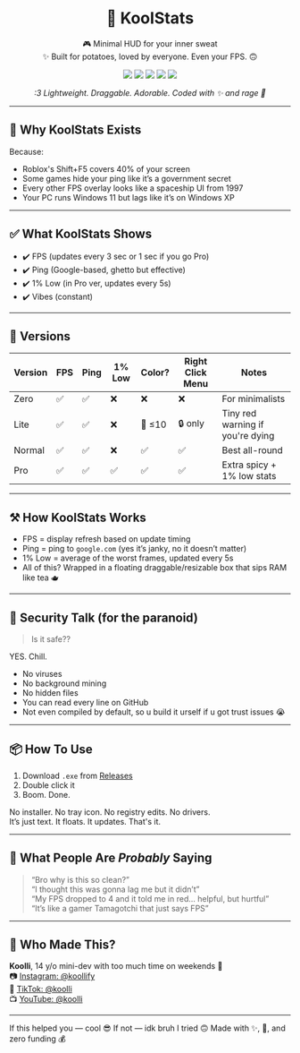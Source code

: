 <h1 align="center">🧊 KoolStats</h1>

<p align="center">
  🎮 Minimal HUD for your inner sweat<br>
  ✨ Built for potatoes, loved by everyone. Even your FPS. 🙃
</p>

<p align="center">
  <img src="https://img.shields.io/badge/FPS-📈%20Real%20Time-blue?style=flat-square" />
  <img src="https://img.shields.io/badge/Ping-🌐%20Google%20Based-green?style=flat-square" />
  <img src="https://img.shields.io/badge/RAM-🥔%20Ultra%20Lite-lightgrey?style=flat-square" />
  <img src="https://img.shields.io/badge/Overlay-✨%20No%20Bloat-yellow?style=flat-square" />
  <img src="https://img.shields.io/badge/Vibes-🎀%20Certified-pink?style=flat-square" />
</p>

<p align="center"><em>:3 Lightweight. Draggable. Adorable. Coded with ✨ and rage 😤</em></p>


---

## 🧠 Why KoolStats Exists

Because:
- Roblox's Shift+F5 covers 40% of your screen
- Some games hide your ping like it’s a government secret
- Every other FPS overlay looks like a spaceship UI from 1997
- Your PC runs Windows 11 but lags like it’s on Windows XP

---

## ✅ What KoolStats Shows

- ✔️ FPS (updates every 3 sec or 1 sec if you go Pro)
- ✔️ Ping (Google-based, ghetto but effective)
- ✔️ 1% Low (in Pro ver, updates every 5s)
- ✔️ Vibes (constant)

---

## 🧃 Versions

| Version | FPS | Ping | 1% Low | Color? | Right Click Menu | Notes |
|--------|-----|------|--------|--------|------------------|-------|
| Zero   | ✅   | ✅    | ❌      | ❌      | ❌                | For minimalists |
| Lite   | ✅   | ✅    | ❌      | 🔴 ≤10  | 🔒 only           | Tiny red warning if you're dying |
| Normal | ✅   | ✅    | ❌      | ✅      | ✅                | Best all-round |
| Pro    | ✅   | ✅    | ✅      | ✅      | ✅                | Extra spicy + 1% low stats |

---

## ⚒️ How KoolStats Works

- FPS = display refresh based on update timing
- Ping = ping to `google.com` (yes it’s janky, no it doesn’t matter)
- 1% Low = average of the worst frames, updated every 5s
- All of this? Wrapped in a floating draggable/resizable box that sips RAM like tea 🫖

---

## 🔐 Security Talk (for the paranoid)

> Is it safe??

YES. Chill.  
- No viruses  
- No background mining  
- No hidden files  
- You can read every line on GitHub  
- Not even compiled by default, so u build it urself if u got trust issues 😭

---

## 📦 How To Use

1. Download `.exe` from [Releases](#)
2. Double click it
3. Boom. Done.  

No installer. No tray icon. No registry edits. No drivers.  
It’s just text. It floats. It updates. That's it.

---

## 🐸 What People Are *Probably* Saying

> “Bro why is this so clean?”  
> “I thought this was gonna lag me but it didn’t”  
> “My FPS dropped to 4 and it told me in red... helpful, but hurtful”  
> “It’s like a gamer Tamagotchi that just says FPS”

---

## 🧃 Who Made This?

**Koolli**, 14 y/o mini-dev with too much time on weekends 💅  
📷 [Instagram: @koollify](https://instagram.com/koollify)  
🎵 [TikTok: @koolli](https://tiktok.com/@koolli)  
📺 [YouTube: @koolli](https://youtube.com/@koolli)

---

<p align=\"center\">
  If this helped you — cool 😎  
  If not — idk bruh I tried 🙃  
  Made with ✨, 🥔, and zero funding 💰  
</p>
